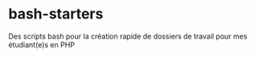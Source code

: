 # bash-starters
Des scripts bash pour la création rapide de dossiers de travail pour mes étudiant(e)s en PHP
